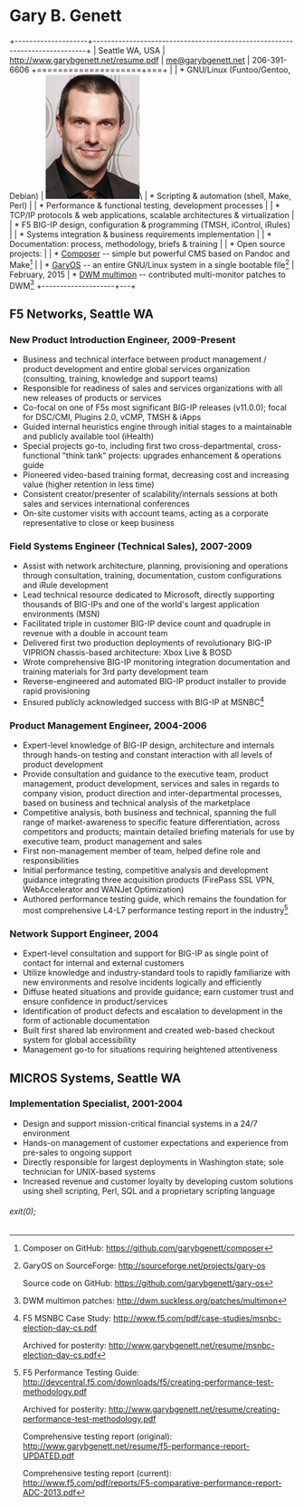 <!-- % Resume for Gary B. Genett -->
<!-- % Gary B. Genett -->
<!-- % v1.4 (2015-02-02) -->
<!-- ############################################################### -->

# Gary B. Genett

[Composer]: https://github.com/garybgenett/composer
[GaryOS]: http://sourceforge.net/projects/gary-os
[DWM multimon]: http://dwm.suckless.org/patches/multimon

+--------------------+----------------------------------------------------------------------------+
| Seattle WA, USA    | <http://www.garybgenett.net/resume.pdf> \| <me@garybgenett.net> \| 206-391-6606
+====================+===+
| []()               | * GNU/Linux (Funtoo/Gentoo, Debian)
| ![](_profile.jpg)\ | * Scripting & automation (shell, Make, Perl)
|                    | * Performance & functional testing, development processes
|                    | * TCP/IP protocols & web applications, scalable architectures & virtualization
|                    | * F5 BIG-IP design, configuration & programming (TMSH, iControl, iRules)
|                    | * Systems integration & business requirements implementation
|                    | * Documentation: process, methodology, briefs & training
|                    | * Open source projects:
|                    |     * [Composer] -- simple but powerful CMS based on Pandoc and Make[^composer]
|                    |     * [GaryOS] -- an entire GNU/Linux system in a single bootable file[^gary-os]
| February, 2015     |     * [DWM multimon] -- contributed multi-monitor patches to DWM[^dwm]
+--------------------+---+

[^composer]: Composer on GitHub: <https://github.com/garybgenett/composer>
[^gary-os]: GaryOS on SourceForge: <http://sourceforge.net/projects/gary-os>

	Source code on GitHub: <https://github.com/garybgenett/gary-os>

[^dwm]: DWM multimon patches: <http://dwm.suckless.org/patches/multimon>

<!-- ########################### -->
## F5 Networks, Seattle WA

### New Product Introduction Engineer, 2009-Present
  * Business and technical interface between product management / product development and entire global services organization (consulting, training, knowledge and support teams)
  * Responsible for readiness of sales and services organizations with all new releases of products or services
  * Co-focal on one of F5s most significant BIG-IP releases (v11.0.0); focal for DSC/CMI, Plugins 2.0, vCMP, TMSH & iApps
  * Guided internal heuristics engine through initial stages to a maintainable and publicly available tool (iHealth)
  * Special projects go-to, including first two cross-departmental, cross-functional "think tank" projects: upgrades enhancement & operations guide
  * Pioneered video-based training format, decreasing cost and increasing value (higher retention in less time)
  * Consistent creator/presenter of scalability/internals sessions at both sales and services international conferences
  * On-site customer visits with account teams, acting as a corporate representative to close or keep business

### Field Systems Engineer (Technical Sales), 2007-2009
  * Assist with network architecture, planning, provisioning and operations through consultation, training, documentation, custom configurations and iRule development
  * Lead technical resource dedicated to Microsoft, directly supporting thousands of BIG-IPs and one of the world's largest application environments (MSN)
  * Facilitated triple in customer BIG-IP device count and quadruple in revenue with a double in account team
  * Delivered first two production deployments of revolutionary BIG-IP VIPRION chassis-based architecture: Xbox Live & BOSD
  * Wrote comprehensive BIG-IP monitoring integration documentation and training materials for 3rd party development team
  * Reverse-engineered and automated BIG-IP product installer to provide rapid provisioning
  * Ensured publicly acknowledged success with BIG-IP at MSNBC[^msnbc]

[^msnbc]: F5 MSNBC Case Study: <http://www.f5.com/pdf/case-studies/msnbc-election-day-cs.pdf>

	Archived for posterity: <http://www.garybgenett.net/resume/msnbc-election-day-cs.pdf>

### Product Management Engineer, 2004-2006
  * Expert-level knowledge of BIG-IP design, architecture and internals through hands-on testing and constant interaction with all levels of product development
  * Provide consultation and guidance to the executive team, product management, product development, services and sales in regards to company vision, product direction and inter-departmental processes, based on business and technical analysis of the marketplace
  * Competitive analysis, both business and technical, spanning the full range of market-awareness to specific feature differentiation, across competitors and products; maintain detailed briefing materials for use by executive team, product management and sales
  * First non-management member of team, helped define role and responsibilities
  * Initial performance testing, competitive analysis and development guidance integrating three acquisition products (FirePass SSL VPN, WebAccelerator and WANJet Optimization)
  * Authored performance testing guide, which remains the foundation for most comprehensive L4-L7 performance testing report in the industry[^performance]

[^performance]: F5 Performance Testing Guide: <http://devcentral.f5.com/downloads/f5/creating-performance-test-methodology.pdf>

	Archived for posterity: <http://www.garybgenett.net/resume/creating-performance-test-methodology.pdf>

	Comprehensive testing report (original): <http://www.garybgenett.net/resume/f5-performance-report-UPDATED.pdf>

	Comprehensive testing report (current): <http://www.f5.com/pdf/reports/F5-comparative-performance-report-ADC-2013.pdf>

### Network Support Engineer, 2004
  * Expert-level consultation and support for BIG-IP as single point of contact for internal and external customers
  * Utilize knowledge and industry-standard tools to rapidly familiarize with new environments and resolve incidents logically and efficiently
  * Diffuse heated situations and provide guidance; earn customer trust and ensure confidence in product/services
  * Identification of product defects and escalation to development in the form of actionable documentation
  * Built first shared lab environment and created web-based checkout system for global accessibility
  * Management go-to for situations requiring heightened attentiveness

<!-- ########################### -->
## MICROS Systems, Seattle WA

### Implementation Specialist, 2001-2004
  * Design and support mission-critical financial systems in a 24/7 environment
  * Hands-on management of customer expectations and experience from pre-sales to ongoing support
  * Directly responsible for largest deployments in Washington state; sole technician for UNIX-based systems
  * Increased revenue and customer loyalty by developing custom solutions using shell scripting, Perl, SQL and a proprietary scripting language

<!-- ############################################################### -->
###### exit(0);
<!-- ############################################################### -->
